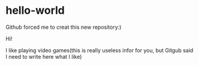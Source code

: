 # hello-world
Github forced me to creat this new repository:)

Hi!

I like playing video games(this is really useless infor for you, but Gitgub said I need to write here what I like)
